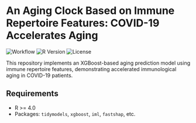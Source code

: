 # An Aging Clock Based on Immune Repertoire Features: COVID-19 Accelerates Aging

![Workflow](https://img.shields.io/badge/Workflow-TidyModels-blue.svg)
![R Version](https://img.shields.io/badge/R-4.0%2B-green.svg)
![License](https://img.shields.io/badge/License-MIT-yellow.svg)

This repository implements an XGBoost-based aging prediction model using immune repertoire features, demonstrating accelerated immunological aging in COVID-19 patients.

## Requirements
- R >= 4.0
- Packages: `tidymodels`, `xgboost`, `iml`, `fastshap`, etc.

